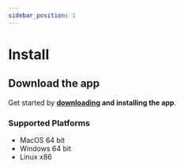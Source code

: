 ```yaml
---
sidebar_position: 1
---
```


# Install

## Download the app

Get started by **[downloading](https://store.steampowered.com/app/3566430/Botomy/?beta=1) and installing the app**.

### Supported Platforms

- MacOS 64 bit
- Windows 64 bit
- Linux x86
